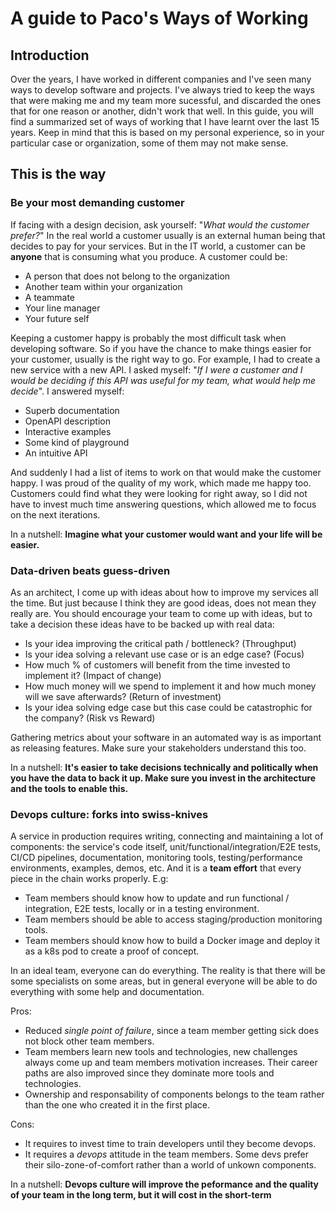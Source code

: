 # A guide to Paco's Ways of Working

## Introduction

Over the years, I have worked in different companies and I've seen many ways to develop software and projects. I've always tried to keep the ways that were making me and my team more sucessful, and discarded the ones that for one reason or another, didn't work that well. 
In this guide, you will find a summarized set of ways of working that I have learnt over the last 15 years. Keep in mind that this is based on my personal experience, so in your particular case or organization, some of them may not make sense.

## This is the way

### Be your most demanding customer

If facing with a design decision, ask yourself: "_What would the customer prefer?_"
In the real world a customer usually is an external human being that decides to pay for your services. But in the IT world, a customer can be **anyone** that is consuming what you produce. A customer could be:
- A person that does not belong to the organization
- Another team within your organization
- A teammate
- Your line manager
- Your future self

Keeping a customer happy is probably the most difficult task when developing software. So if you have the chance to make things easier for your customer, usually is the right way to go. For example, I had to create a new service with a new API. I asked myself: "_If I were a customer and I would be deciding if this API was useful for my team, what would help me decide_". I answered myself:
- Superb documentation
- OpenAPI description
- Interactive examples
- Some kind of playground
- An intuitive API

And suddenly I had a list of items to work on that would make the customer happy. I was proud of the quality of my work, which made me happy too. Customers could find what they were looking for right away, so I did not have to invest much time answering questions, which allowed me to focus on the next iterations.

In a nutshell: **Imagine what your customer would want and your life will be easier.**

### Data-driven beats guess-driven

As an architect, I come up with ideas about how to improve my services all the time. But just because I think they are good ideas, does not mean they really are. You should encourage your team to come up with ideas, but to take a decision these ideas have to be backed up with real data:

- Is your idea improving the critical path / bottleneck? (Throughput)
- Is your idea solving a relevant use case or is an edge case? (Focus)
- How much % of customers will benefit from the time invested to implement it? (Impact of change)
- How much money will we spend to implement it and how much money will we save afterwards? (Return of investment)
- Is your idea solving edge case but this case could be catastrophic for the company? (Risk vs Reward)

Gathering metrics about your software in an automated way is as important as releasing features. Make sure your stakeholders understand this too.

In a nutshell: **It's easier to take decisions technically and politically when you have the data to back it up. Make sure you invest in the architecture and the tools to enable this.**

### Devops culture: forks into swiss-knives

A service in production requires writing, connecting and maintaining a lot of components: the service's code itself, unit/functional/integration/E2E tests, CI/CD pipelines, documentation, monitoring tools, testing/performance environments, examples, demos, etc. And it is a **team effort** that every piece in the chain works properly.
E.g:
- Team members should know how to update and run functional / integration, E2E tests, locally or in a testing environment.
- Team members should be able to access staging/production monitoring tools.
- Team members should know how to build a Docker image and deploy it as a k8s pod to create a proof of concept.

In an ideal team, everyone can do everything. The reality is that there will be some specialists on some areas, but in general everyone will be able to do everything with some help and documentation.

Pros:
- Reduced _single point of failure_, since a team member getting sick does not block other team members.
- Team members learn new tools and technologies, new challenges always come up and team members motivation increases. Their career paths are also improved since they dominate more tools and technologies.
- Ownership and responsability of components belongs to the team rather than the one who created it in the first place.

Cons:
- It requires to invest time to train developers until they become devops.
- It requires a _devops_ attitude in the team members. Some devs prefer their silo-zone-of-comfort rather than a world of unkown components.

In a nutshell: **Devops culture will improve the peformance and the quality of your team in the long term, but it will cost in the short-term**
